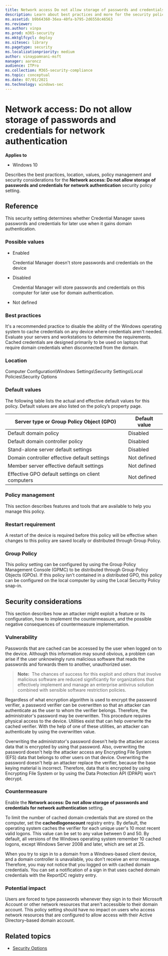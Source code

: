 ```yaml
---
title: Network access Do not allow storage of passwords and credentials for network authentication (Windows 10)
description: Learn about best practices and more for the security policy setting, Network access Do not allow storage of passwords and credentials for network authentication
ms.assetid: b9b64360-36ea-40fa-b795-2d6558c46563
ms.reviewer: 
ms.author: vinpa
ms.prod: m365-security
ms.mktglfcycl: deploy
ms.sitesec: library
ms.pagetype: security
ms.localizationpriority: medium
author: vinaypamnani-msft
manager: aaroncz
audience: ITPro
ms.collection: M365-security-compliance
ms.topic: conceptual
ms.date: 07/01/2021
ms.technology: windows-sec
---
```


# Network access: Do not allow storage of passwords and credentials for network authentication

**Applies to**
-   Windows 10

Describes the best practices, location, values, policy management and security considerations for the **Network access: Do not allow storage of passwords and credentials for network authentication** security policy setting.

## Reference

This security setting determines whether Credential Manager saves passwords and credentials for later use when it gains domain authentication.

### Possible values

-   Enabled

    Credential Manager doesn't store passwords and credentials on the device

-   Disabled

    Credential Manager will store passwords and credentials on this computer for later use for domain authentication.

-   Not defined

### Best practices

It's a recommended practice to disable the ability of the Windows operating system to cache credentials on any device where credentials aren't needed. Evaluate your servers and workstations to determine the requirements. Cached credentials are designed primarily to be used on laptops that require domain credentials when disconnected from the domain.

### Location

Computer Configuration\\Windows Settings\\Security Settings\\Local Policies\\Security Options

### Default values

The following table lists the actual and effective default values for this policy. Default values are also listed on the policy’s property page.

| Server type or Group Policy Object (GPO) | Default value |
| - | - |
| Default domain policy| Disabled| 
| Default domain controller policy| Disabled| 
| Stand-alone server default settings | Disabled| 
| Domain controller effective default settings| Not defined| 
| Member server effective default settings | Not defined| 
| Effective GPO default settings on client computers | Not defined| 
 
### Policy management

This section describes features and tools that are available to help you manage this policy.

### Restart requirement

A restart of the device is required before this policy will be effective when changes to this policy are saved locally or distributed through Group Policy.

### Group Policy

This policy setting can be configured by using the Group Policy Management Console (GPMC) to be distributed through Group Policy Objects (GPOs). If this policy isn't contained in a distributed GPO, this policy can be configured on the local computer by using the Local Security Policy snap-in.

## Security considerations

This section describes how an attacker might exploit a feature or its configuration, how to implement the countermeasure, and the possible negative consequences of countermeasure implementation.

### Vulnerability

Passwords that are cached can be accessed by the user when logged on to the device. Although this information may sound obvious, a problem can arise if the user unknowingly runs malicious software that reads the passwords and forwards them to another, unauthorized user.

>**Note:**  The chances of success for this exploit and others that involve malicious software are reduced significantly for organizations that effectively implement and manage an enterprise antivirus solution combined with sensible software restriction policies.
 
Regardless of what encryption algorithm is used to encrypt the password verifier, a password verifier can be overwritten so that an attacker can authenticate as the user to whom the verifier belongs. Therefore, the administrator's password may be overwritten. This procedure requires physical access to the device. Utilities exist that can help overwrite the cached verifier. With the help of one of these utilities, an attacker can authenticate by using the overwritten value.

Overwriting the administrator's password doesn't help the attacker access data that is encrypted by using that password. Also, overwriting the password doesn't help the attacker access any Encrypting File System (EFS) data that belongs to other users on that device. Overwriting the password doesn't help an attacker replace the verifier, because the base keying material is incorrect. Therefore, data that is encrypted by using Encrypting File System or by using the Data Protection API (DPAPI) won't decrypt.

### Countermeasure

Enable the **Network access: Do not allow storage of passwords and credentials for network authentication** setting.

To limit the number of cached domain credentials that are stored on the computer, set the **cachedlogonscount** registry entry. By default, the operating system caches the verifier for each unique user's 10 most recent valid logons. This value can be set to any value between 0 and 50. By default, all versions of the Windows operating system remember 10 cached logons, except Windows Server 2008 and later, which are set at 25.

When you try to sign in to a domain from a Windows-based client device, and a domain controller is unavailable, you don't receive an error message. Therefore, you may not notice that you logged on with cached domain credentials. You can set a notification of a sign in that uses cached domain credentials with the ReportDC registry entry.

### Potential impact

Users are forced to type passwords whenever they sign in to their Microsoft Account or other network resources that aren't accessible to their domain account. This policy setting should have no impact on users who access network resources that are configured to allow access with their Active Directory–based domain account.

## Related topics

- [Security Options](security-options.md)
